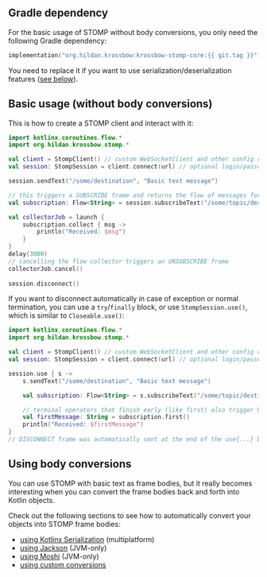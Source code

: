 ## Gradle dependency

For the basic usage of STOMP without body conversions, you only need the following Gradle dependency:

```kotlin
implementation("org.hildan.krossbow:krossbow-stomp-core:{{ git.tag }}")
```

You need to replace it if you want to use serialization/deserialization features ([see below](#using-body-conversions)).

## Basic usage (without body conversions)

This is how to create a STOMP client and interact with it:

```kotlin
import kotlinx.coroutines.flow.*
import org.hildan.krossbow.stomp.*

val client = StompClient() // custom WebSocketClient and other config can be passed in here
val session: StompSession = client.connect(url) // optional login/passcode can be provided here

session.sendText("/some/destination", "Basic text message") 

// this triggers a SUBSCRIBE frame and returns the flow of messages for the subscription
val subscription: Flow<String> = session.subscribeText("/some/topic/destination")

val collectorJob = launch {
    subscription.collect { msg ->
        println("Received: $msg")
    }
}
delay(3000)
// cancelling the flow collector triggers an UNSUBSCRIBE frame
collectorJob.cancel()
 
session.disconnect()
```

If you want to disconnect automatically in case of exception or normal termination, you can use
a `try`/`finally` block, or use `StompSession.use()`, which is similar to `Closeable.use()`:

```kotlin
import kotlinx.coroutines.flow.*
import org.hildan.krossbow.stomp.*

val client = StompClient() // custom WebSocketClient and other config can be passed in here
val session: StompSession = client.connect(url) // optional login/passcode can be provided here

session.use { s ->
    s.sendText("/some/destination", "Basic text message") 

    val subscription: Flow<String> = s.subscribeText("/some/topic/destination")

    // terminal operators that finish early (like first) also trigger UNSUBSCRIBE automatically
    val firstMessage: String = subscription.first()
    println("Received: $firstMessage")
}
// DISCONNECT frame was automatically sent at the end of the use{...} block
```

## Using body conversions

You can use STOMP with basic text as frame bodies, but it really becomes interesting when you can
convert the frame bodies back and forth into Kotlin objects.

Check out the following sections to see how to automatically convert your objects into STOMP frame bodies:

 * [using Kotlinx Serialization](./conversions/kx-serialization.md) (multiplatform)
 * [using Jackson](./conversions/jackson.md) (JVM-only)
 * [using Moshi](./conversions/moshi.md) (JVM-only)
 * [using custom conversions](./conversions/custom.md)
